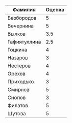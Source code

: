 | Фамилия       |Оценка |
|------------   |----   |
| Безбородов   	|   5  	|
| Вечернина    	|   5  	|
| Вылков       	|  3.5	|
| Гафиятуллина 	|  2.5 	|
| Гоцкина      	|   4  	|
| Назаров      	|   3  	|
| Нестеров     	|   4  	|
| Орехов       	|   4 	|
| Приходько    	|   3  	|
| Смирнов      	|   5  	|
| Снопов       	|   3 	|
| Филатов      	|   5  	|
| Шутова       	|   5  	|
